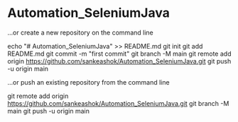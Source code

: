 # Automation_SeleniumJava

…or create a new repository on the command line

echo "# Automation_SeleniumJava" >> README.md
git init
git add README.md
git commit -m "first commit"
git branch -M main
git remote add origin https://github.com/sankeashok/Automation_SeleniumJava.git
git push -u origin main

…or push an existing repository from the command line

git remote add origin https://github.com/sankeashok/Automation_SeleniumJava.git
git branch -M main
git push -u origin main
